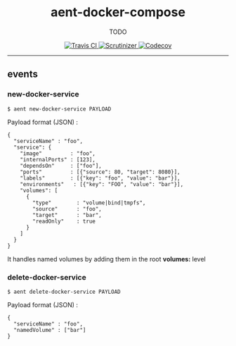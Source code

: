 <h1 align="center">aent-docker-compose</h1>
<p align="center">TODO</p>
<p align="center">
    <a href="https://travis-ci.org/theaentmachine/aent-docker-compose">
        <img src="https://travis-ci.org/theaentmachine/aent-docker-compose.svg?branch=master" alt="Travis CI">
    </a>
    <a href="https://scrutinizer-ci.com/g/theaentmachine/aent-docker-compose/?branch=master">
        <img src="https://scrutinizer-ci.com/g/theaentmachine/aent-docker-compose/badges/quality-score.png?b=master" alt="Scrutinizer">
    </a>
    <a href="https://codecov.io/gh/theaentmachine/aent-docker-compose/branch/master">
        <img src="https://codecov.io/gh/theaentmachine/aent-docker-compose/branch/master/graph/badge.svg" alt="Codecov">
    </a>
</p>

---

## events

### new-docker-service
`$ aent new-docker-service PAYLOAD`

Payload format (JSON) :
```
{
  "serviceName" : "foo",
  "service": {
    "image"         : "foo",
    "internalPorts" : [123],
    "dependsOn"     : ["foo"],
    "ports"         : [{"source": 80, "target": 8080}],
    "labels"        : [{"key": "foo", "value": "bar"}],
    "environments"   : [{"key": "FOO", "value": "bar"}],
    "volumes": [
      {
        "type"        : "volume|bind|tmpfs",
        "source"	  : "foo",
        "target"	  : "bar",
        "readOnly"    : true
      }
    ]
  }
}
```
It handles named volumes by adding them in the root **volumes:** level

### delete-docker-service
`$ aent delete-docker-service PAYLOAD`

Payload format (JSON) :
```
{
  "serviceName" : "foo",
  "namedVolume" : ["bar"]
}
```

